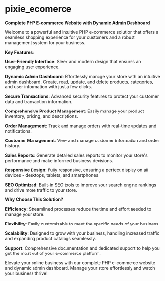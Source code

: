 # pixie_ecomerce
**Complete PHP E-commerce Website with Dynamic Admin Dashboard**

Welcome to a powerful and intuitive PHP e-commerce solution that offers a seamless shopping experience for your customers and a robust management system for your business.

**Key Features:**

**User-Friendly Interface**: Sleek and modern design that ensures an engaging user experience.

**Dynamic Admin Dashboard**: Effortlessly manage your store with an intuitive admin dashboard. Create, read, update, and delete products, categories, and user information with just a few clicks.

**Secure Transactions**: Advanced security features to protect your customer data and transaction information.

**Comprehensive Product Management**: Easily manage your product inventory, pricing, and descriptions.

**Order Management**: Track and manage orders with real-time updates and notifications.

**Customer Management**: View and manage customer information and order history.

**Sales Reports**: Generate detailed sales reports to monitor your store's performance and make informed business decisions.

**Responsive Design**: Fully responsive, ensuring a perfect display on all devices - desktops, tablets, and smartphones.

**SEO Optimized**: Built-in SEO tools to improve your search engine rankings and drive more traffic to your store.

**Why Choose This Solution?**

**Efficiency**: Streamlined processes reduce the time and effort needed to manage your store.

**Flexibility**: Easily customizable to meet the specific needs of your business.

**Scalability**: Designed to grow with your business, handling increased traffic and expanding product catalogs seamlessly.

**Support**: Comprehensive documentation and dedicated support to help you get the most out of your e-commerce platform.

Elevate your online business with our complete PHP e-commerce website and dynamic admin dashboard. Manage your store effortlessly and watch your business thrive!

